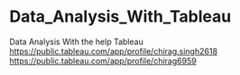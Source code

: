 # Data_Analysis_With_Tableau
Data Analysis With the help Tableau
https://public.tableau.com/app/profile/chirag.singh2618
https://public.tableau.com/app/profile/chirag6959

